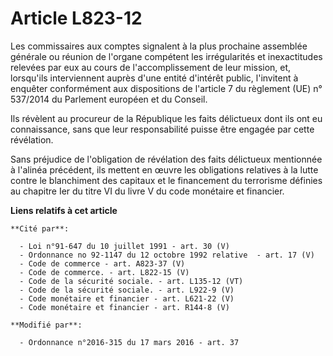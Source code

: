 # Article L823-12

Les commissaires aux comptes signalent à la plus prochaine assemblée générale ou réunion de l'organe compétent les
irrégularités et inexactitudes relevées par eux au cours de l'accomplissement de leur mission, et, lorsqu'ils interviennent
auprès d'une entité d'intérêt public, l'invitent à enquêter conformément aux dispositions de l'article 7 du règlement (UE) n°
537/2014 du Parlement européen et du Conseil.

Ils révèlent au procureur de la République les faits délictueux dont ils ont eu connaissance, sans que leur responsabilité
puisse être engagée par cette révélation.

Sans préjudice de l'obligation de révélation des faits délictueux mentionnée à l'alinéa précédent, ils mettent en œuvre les
obligations relatives à la lutte contre le blanchiment des capitaux et le financement du terrorisme définies au chapitre Ier
du titre VI du livre V du code monétaire et financier.

**Liens relatifs à cet article**

	**Cité par**:

	  - Loi n°91-647 du 10 juillet 1991 - art. 30 (V)
	  - Ordonnance no 92-1147 du 12 octobre 1992 relative  - art. 17 (V)
	  - Code de commerce - art. A823-37 (V)
	  - Code de commerce. - art. L822-15 (V)
	  - Code de la sécurité sociale. - art. L135-12 (VT)
	  - Code de la sécurité sociale. - art. L922-9 (V)
	  - Code monétaire et financier - art. L621-22 (V)
	  - Code monétaire et financier - art. R144-8 (V)

	**Modifié par**:

	  - Ordonnance n°2016-315 du 17 mars 2016 - art. 37
